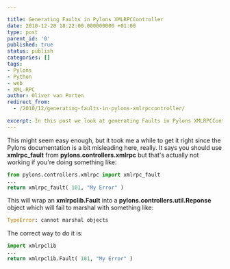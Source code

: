 ```yaml
---

title: Generating Faults in Pylons XMLRPCController
date: 2010-12-20 18:22:00.000000000 +01:00
type: post
parent_id: '0'
published: true
status: publish
categories: []
tags:
- Pylons
- Python
- web
- XML-RPC
author: Oliver van Porten
redirect_from:
  - /2010/12/generating-faults-in-pylons-xmlrpccontroller/

excerpt: In this post we look at generating Faults in Pylons XMLRPCController
---
```

This might seem easy enough, but it took me a while to get it right since the Pylons documentation is a bit misleading here, really. It says you should use **xmlrpc\_fault** from **pylons.controllers.xmlrpc** but that's actually not working if you're doing something like:

``` python
from pylons.controllers.xmlrpc import xmlrpc_fault
...
return xmlrpc_fault( 101, "My Error" )
```

This will wrap an **xmlrpclib.Fault** into a **pylons.controllers.util.Reponse** object which will fail to marshal with something like:

``` python
TypeError: cannot marshal objects
```

The correct way to do it is:

``` python
import xmlrpclib
...
return xmlrpclib.Fault( 101, "My Error" )
```